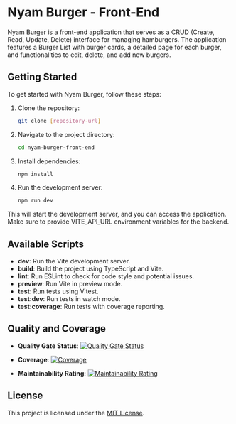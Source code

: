 # Nyam Burger - Front-End

Nyam Burger is a front-end application that serves as a CRUD (Create, Read, Update, Delete) interface for managing hamburgers. The application features a Burger List with burger cards, a detailed page for each burger, and functionalities to edit, delete, and add new burgers.

## Getting Started

To get started with Nyam Burger, follow these steps:

1. Clone the repository:

   ```bash
   git clone [repository-url]
   ```

2. Navigate to the project directory:

   ```bash
   cd nyam-burger-front-end
   ```

3. Install dependencies:

   ```bash
   npm install
   ```

4. Run the development server:

   ```bash
   npm run dev
   ```

This will start the development server, and you can access the application. Make sure to provide VITE_API_URL environment variables for the backend.

## Available Scripts

- **dev**: Run the Vite development server.
- **build**: Build the project using TypeScript and Vite.
- **lint**: Run ESLint to check for code style and potential issues.
- **preview**: Run Vite in preview mode.
- **test**: Run tests using Vitest.
- **test:dev**: Run tests in watch mode.
- **test:coverage**: Run tests with coverage reporting.

## Quality and Coverage

- **Quality Gate Status**:
  [![Quality Gate Status](https://sonarcloud.io/api/project_badges/measure?project=isdi-coders-2023_Alex-Andrushevich-Final-Project-front-202309-bcn&metric=alert_status)](https://sonarcloud.io/summary/new_code?id=isdi-coders-2023_Alex-Andrushevich-Final-Project-front-202309-bcn)

- **Coverage**:
  [![Coverage](https://sonarcloud.io/api/project_badges/measure?project=isdi-coders-2023_Alex-Andrushevich-Final-Project-front-202309-bcn&metric=coverage)](https://sonarcloud.io/summary/new_code?id=isdi-coders-2023_Alex-Andrushevich-Final-Project-front-202309-bcn)

- **Maintainability Rating**:
  [![Maintainability Rating](https://sonarcloud.io/api/project_badges/measure?project=isdi-coders-2023_Alex-Andrushevich-Final-Project-front-202309-bcn&metric=sqale_rating)](https://sonarcloud.io/summary/new_code?id=isdi-coders-2023_Alex-Andrushevich-Final-Project-front-202309-bcn)

## License

This project is licensed under the [MIT License](LICENSE).
